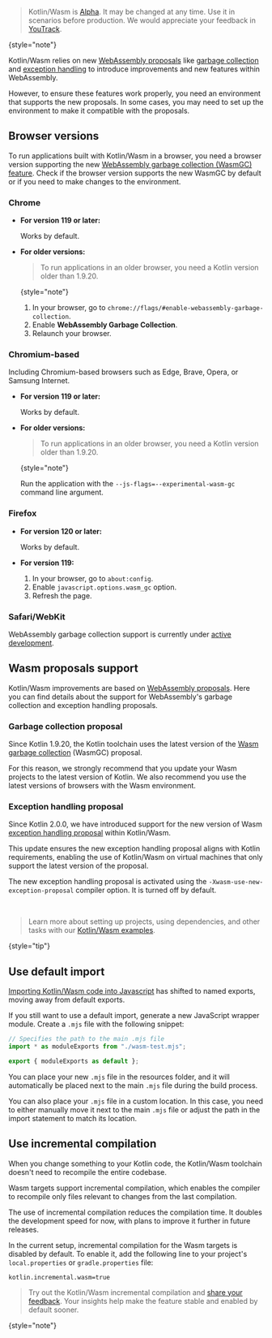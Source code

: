 [//]: # (title: Troubleshooting)

> Kotlin/Wasm is [Alpha](components-stability.md). It may be changed at any time. Use it in scenarios before production.
> We would appreciate your feedback in [YouTrack](https://youtrack.jetbrains.com/issue/KT-56492).
>
{style="note"}

Kotlin/Wasm relies on new [WebAssembly proposals](https://webassembly.org/roadmap/) like [garbage collection](#garbage-collection-proposal) and 
[exception handling](#exception-handling-proposal) to introduce improvements and new features within WebAssembly. 

However, to ensure these features work properly, you need an environment that supports the new proposals. 
In some cases, you may need to set up the environment to make it compatible with the proposals.

## Browser versions

To run applications built with Kotlin/Wasm in a browser, you need a browser version supporting the new 
[WebAssembly garbage collection (WasmGC) feature](https://github.com/WebAssembly/gc). Check if the browser version supports 
the new WasmGC by default or if you need to make changes to the environment.

### Chrome 

* **For version 119 or later:**

  Works by default.

* **For older versions:**

  > To run applications in an older browser, you need a Kotlin version older than 1.9.20.
  >
  {style="note"}

  1. In your browser, go to `chrome://flags/#enable-webassembly-garbage-collection`.
  2. Enable **WebAssembly Garbage Collection**.
  3. Relaunch your browser.

### Chromium-based

Including Chromium-based browsers such as Edge, Brave, Opera, or Samsung Internet.

* **For version 119 or later:**

  Works by default.

* **For older versions:**

   > To run applications in an older browser, you need a Kotlin version older than 1.9.20.
   >
   {style="note"}

  Run the application with the `--js-flags=--experimental-wasm-gc` command line argument.

### Firefox

* **For version 120 or later:**

  Works by default.

* **For version 119:**

  1. In your browser, go to `about:config`.
  2. Enable `javascript.options.wasm_gc` option.
  3. Refresh the page.

### Safari/WebKit

WebAssembly garbage collection support is currently under
[active development](https://bugs.webkit.org/show_bug.cgi?id=247394).

## Wasm proposals support

Kotlin/Wasm improvements are based on [WebAssembly proposals](https://webassembly.org/roadmap/). Here you can find details about the support for WebAssembly's 
garbage collection and exception handling proposals. 

### Garbage collection proposal

Since Kotlin 1.9.20, the Kotlin toolchain uses the latest version of the [Wasm garbage collection](https://github.com/WebAssembly/gc) (WasmGC) proposal. 

For this reason, we strongly recommend that you update your Wasm projects to the latest version of Kotlin. We also recommend you use the latest versions of browsers with the Wasm environment.

### Exception handling proposal

Since Kotlin 2.0.0, we have introduced support for the new version of Wasm [exception handling proposal](https://github.com/WebAssembly/exception-handling/blob/main/proposals/exception-handling/Exceptions.md) within Kotlin/Wasm.

This update ensures the new exception handling proposal aligns with Kotlin requirements, enabling the use of Kotlin/Wasm on virtual machines that only support the latest version of the proposal.

The new exception handling proposal is activated using the `-Xwasm-use-new-exception-proposal` compiler option. It is turned off by default.

<p>&nbsp;</p>

> Learn more about setting up projects, using dependencies, and other tasks with our
> [Kotlin/Wasm examples](https://github.com/Kotlin/kotlin-wasm-examples#readme).
>
{style="tip"}

## Use default import

[Importing Kotlin/Wasm code into Javascript](wasm-js-interop.md) has shifted to named exports, moving away from default exports.

If you still want to use a default import, generate a new JavaScript wrapper module. Create a `.mjs` file with the following snippet:

```Javascript
// Specifies the path to the main .mjs file
import * as moduleExports from "./wasm-test.mjs";

export { moduleExports as default };
```

You can place your new `.mjs` file in the resources folder, and it will automatically be placed next to the main `.mjs` file during the build process.

You can also place your `.mjs` file in a custom location. In this case, you need to either manually move it next to the main `.mjs` file or 
adjust the path in the import statement to match its location.

## Use incremental compilation

When you change something to your Kotlin code, 
the Kotlin/Wasm toolchain doesn't need to recompile the entire codebase. 

Wasm targets support incremental compilation, which enables the compiler to recompile only files relevant to changes 
from the last compilation.

The use of incremental compilation reduces the compilation time. It doubles 
the development speed for now, with plans to improve it further in future releases.

In the current setup, incremental compilation for the Wasm targets is disabled by default.
To enable it, add the following line to your project's `local.properties` or `gradle.properties` file:

```text
kotlin.incremental.wasm=true
```

> Try out the Kotlin/Wasm incremental compilation and [share your feedback](https://youtrack.jetbrains.com/issue/KT-72158/Kotlin-Wasm-incremental-compilation-feedback).
> Your insights help make the feature stable and enabled by default sooner.
>
{style="note"}